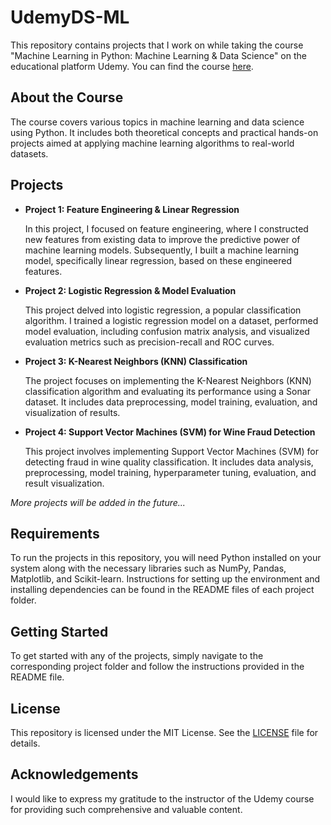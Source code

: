 # UdemyDS-ML

This repository contains projects that I work on while taking the course "Machine Learning in Python: Machine Learning & Data Science" on the educational platform Udemy. You can find the course [here](https://www.udemy.com/course/python-machine-learning-data-science-russian/).

## About the Course

The course covers various topics in machine learning and data science using Python. It includes both theoretical concepts and practical hands-on projects aimed at applying machine learning algorithms to real-world datasets.

## Projects

- **Project 1: Feature Engineering & Linear Regression**
  
  In this project, I focused on feature engineering, where I constructed new features from existing data to improve the predictive power of machine learning models. Subsequently, I built a machine learning model, specifically linear regression, based on these engineered features.

- **Project 2: Logistic Regression & Model Evaluation**
  
  This project delved into logistic regression, a popular classification algorithm. I trained a logistic regression model on a dataset, performed model evaluation, including confusion matrix analysis, and visualized evaluation metrics such as precision-recall and ROC curves.

- **Project 3: K-Nearest Neighbors (KNN) Classification**

  The project focuses on implementing the K-Nearest Neighbors (KNN) classification algorithm and evaluating its performance using a Sonar dataset. It includes data preprocessing, model training, evaluation, and visualization of results.

- **Project 4: Support Vector Machines (SVM) for Wine Fraud Detection**

  This project involves implementing Support Vector Machines (SVM) for detecting fraud in wine quality classification. It includes data analysis, preprocessing, model training, hyperparameter tuning, evaluation, and result visualization.


*More projects will be added in the future...*


## Requirements

To run the projects in this repository, you will need Python installed on your system along with the necessary libraries such as NumPy, Pandas, Matplotlib, and Scikit-learn. Instructions for setting up the environment and installing dependencies can be found in the README files of each project folder.

## Getting Started

To get started with any of the projects, simply navigate to the corresponding project folder and follow the instructions provided in the README file.

## License

This repository is licensed under the MIT License. See the [LICENSE](LICENSE) file for details.

## Acknowledgements

I would like to express my gratitude to the instructor of the Udemy course for providing such comprehensive and valuable content.
